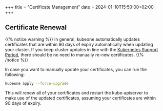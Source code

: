+++
title = "Certificate Management"
date = 2024-01-10T15:50:00+02:00
+++

## Certificate Renewal

{{% notice warning %}}
In general, kubeone automatically updates certificates that are within 90 days of expiry automatically when updating your cluster. If you keep cluster updates in line with the [Kubernetes Support Period](https://kubernetes.io/releases/patch-releases/#support-period), there should be no need to manually re-new certificates.
{{% /notice %}}

In case you want to manually update your certificates, you can run the following:

```sh
kubeone apply --force-upgrade
```

This will renew all of your certificates and restart the kube-apiserver to make use of the updated certificates, assuming your certificates are within 90 days of expiry.
